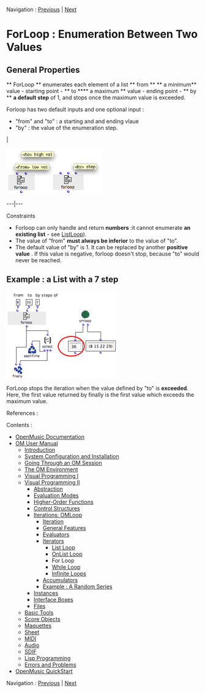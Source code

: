 
Navigation : [Previous](OnListLoop "page précédente\(OnList
Loop\)") | [Next](WhileLoop "Next\(While Loop\)")

# ForLoop : Enumeration Between Two Values

## General Properties

** ForLoop ** enumerates each element of a list ** from ** ** a minimum**
value - starting point - ** to **** a maximum ** value - ending point - ** by
** **a default step** of 1, and stops once the maximum value is exceeded.

Forloop has two default inputs and one optional input :

  * "from" and "to" : a starting and and ending vlaue
  * "by" : the value of the enumeration step.

|

![](../res/forloopdef.png)  
  
---|---  
  
Constraints

  * Forloop can only handle and return **numbers**  :it cannot enumerate **an existing list** \- see [ListLoop](ListLoop)).
  * The value of "from" **must always be inferior** to the value of "to".
  * The default value of "by" is 1. It can be replaced by another **positive value** . If this value is negative, forloop doesn't stop, because "to" would never be reached.

## Example : a List with a 7 step

![](../res/forloop1a.png)

ForLoop stops the iteration when the value defined by "to" is **exceeded**.
Here, the first value returned by finally is the first value which exceeds the
maximum value.

References :

Contents :

  * [OpenMusic Documentation](OM-Documentation)
  * [OM User Manual](OM-User-Manual)
    * [Introduction](00-Contents)
    * [System Configuration and Installation](Installation)
    * [Going Through an OM Session](Goingthrough)
    * [The OM Environment](Environment)
    * [Visual Programming I](BasicVisualProgramming)
    * [Visual Programming II](AdvancedVisualProgramming)
      * [Abstraction](Abstraction)
      * [Evaluation Modes](EvalModes)
      * [Higher-Order Functions](HighOrder)
      * [Control Structures](Control)
      * [Iterations: OMLoop](OMLoop)
        * [Iteration](LoopIntro)
        * [General Features](LoopGeneral)
        * [Evaluators](LoopEvaluators)
        * [Iterators](LoopIterators)
          * [List Loop](ListLoop)
          * [OnList Loop](OnListLoop)
          * For Loop
          * [While Loop](WhileLoop)
          * [Infinite Loops](InfiniteLoops)
        * [Accumulators](LoopAccumulators)
        * [Example : A Random Series](LoopExample)
      * [Instances](Instances)
      * [Interface Boxes](InterfaceBoxes)
      * [Files](Files)
    * [Basic Tools](BasicObjects)
    * [Score Objects](ScoreObjects)
    * [Maquettes](Maquettes)
    * [Sheet](Sheet)
    * [MIDI](MIDI)
    * [Audio](Audio)
    * [SDIF](SDIF)
    * [Lisp Programming](Lisp)
    * [Errors and Problems](errors)
  * [OpenMusic QuickStart](QuickStart-Chapters)

Navigation : [Previous](OnListLoop "page précédente\(OnList
Loop\)") | [Next](WhileLoop "Next\(While Loop\)")

